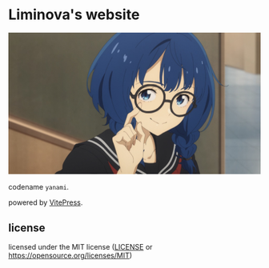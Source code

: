 # Liminova's website

![Anna Yanami](./yanami.jpg)

codename `yanami`.

powered by [VitePress](https://vitepress.dev).

## license

licensed under the MIT license ([LICENSE](./LICENSE) or https://opensource.org/licenses/MIT)
